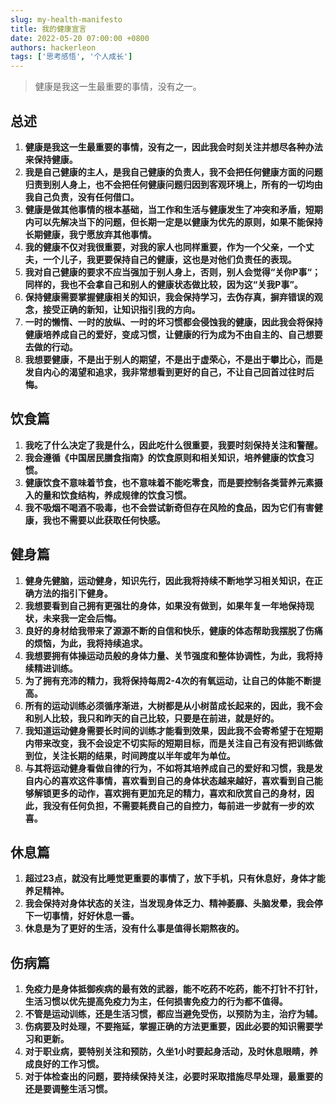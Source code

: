 ```yaml
---
slug: my-health-manifesto
title: 我的健康宣言
date: 2022-05-20 07:00:00 +0800
authors: hackerleon
tags: ['思考感悟', '个人成长']
---
```


 > 健康是我这一生最重要的事情，没有之一。

<!--truncate-->

## 总述

1. **健康是我这一生最重要的事情，没有之一，因此我会时刻关注并想尽各种办法来保持健康。**
2. **我是自己健康的主人，是我自己健康的负责人，我不会把任何健康方面的问题归责到别人身上，也不会把任何健康问题归因到客观环境上，所有的一切均由我自己负责，没有任何借口。**
3. **健康是做其他事情的根本基础，当工作和生活与健康发生了冲突和矛盾，短期内可以先解决当下的问题，但长期一定是以健康为优先的原则，如果不能保持长期健康，我宁愿放弃其他事情。**
4. **我的健康不仅对我很重要，对我的家人也同样重要，作为一个父亲，一个丈夫，一个儿子，我更要保持自己的健康，这也是对他们负责任的表现。**
5. **我对自己健康的要求不应当强加于别人身上，否则，别人会觉得“关你P事“；同样的，我也不会拿自己和别人的健康状态做比较，因为这“关我P事”。**
6. **保持健康需要掌握健康相关的知识，我会保持学习，去伪存真，摒弃错误的观念，接受正确的新知，让知识指引我的方向。**
7. **一时的懒惰、一时的放纵、一时的坏习惯都会侵蚀我的健康，因此我会将保持健康培养成自己的爱好，变成习惯，让健康的行为成为不由自主的、自己想要去做的行动。**
8. **我想要健康，不是出于别人的期望，不是出于虚荣心，不是出于攀比心，而是发自内心的渴望和追求，我非常想看到更好的自己，不让自己回首过往时后悔。**

## 饮食篇

1. **我吃了什么决定了我是什么，因此吃什么很重要，我要时刻保持关注和警醒。**
2. **我会遵循《中国居民膳食指南》的饮食原则和相关知识，培养健康的饮食习惯。**
3. **健康饮食不意味着节食，也不意味着不能吃零食，而是要控制各类营养元素摄入的量和饮食结构，养成规律的饮食习惯。**
4. **我不吸烟不喝酒不吸毒，也不会尝试新奇但存在风险的食品，因为它们有害健康，我也不需要以此获取任何快感。**

## 健身篇

1. **健身先健脑，运动健身，知识先行，因此我将持续不断地学习相关知识，在正确方法的指引下健身。**
2. **我想要看到自己拥有更强壮的身体，如果没有做到，如果年复一年地保持现状，未来我一定会后悔。**
6. **良好的身材给我带来了源源不断的自信和快乐，健康的体态帮助我摆脱了伤痛的烦恼，为此，我将持续追求。**
7. **我想要拥有体操运动员般的身体力量、关节强度和整体协调性，为此，我将持续精进训练。**
8. **为了拥有充沛的精力，我将保持每周2-4次的有氧运动，让自己的体能不断提高。**
9. **所有的运动训练必须循序渐进，大树都是从小树苗成长起来的，因此，我不会和别人比较，我只和昨天的自己比较，只要是在前进，就是好的。**
10. **我知道运动健身需要长时间的训练才能看到效果，因此我不会寄希望于在短期内带来改变，我不会设定不切实际的短期目标，而是关注自己有没有把训练做到位，关注长期的结果，时间跨度以半年或年为单位。**
11. **与其将运动健身看做自律的行为，不如将其培养成自己的爱好和习惯，我是发自内心的喜欢这件事情，喜欢看到自己的身体状态越来越好，喜欢看到自己能够解锁更多的动作，喜欢拥有更加充足的精力，喜欢和欣赏自己的身材，因此，我没有任何负担，不需要耗费自己的自控力，每前进一步就有一步的欢喜。**

## 休息篇

1. **超过23点，就没有比睡觉更重要的事情了，放下手机，只有休息好，身体才能养足精神。**
2. **我会保持对身体状态的关注，当发现身体乏力、精神萎靡、头脑发晕，我会停下一切事情，好好休息一番。**
3. **休息是为了更好的生活，没有什么事是值得长期熬夜的。**

## 伤病篇

1. **免疫力是身体抵御疾病的最有效的武器，能不吃药不吃药，能不打针不打针，生活习惯以优先提高免疫力为主，任何损害免疫力的行为都不值得。**
2. **不管是运动训练，还是生活习惯，都应当避免受伤，以预防为主，治疗为辅。**
4. **伤病要及时处理，不要拖延，掌握正确的方法更重要，因此必要的知识需要学习和更新。**
5. **对于职业病，要特别关注和预防，久坐1小时要起身活动，及时休息眼睛，养成良好的工作习惯。**
6. **对于体检查出的问题，要持续保持关注，必要时采取措施尽早处理，最重要的还是要调整生活习惯。**

